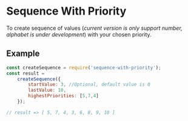 # Sequence With Priority
To create sequence of values (*current version is only support number, alphabet is under development*) with your chosen priority.


## Example
```js
const createSequence = require('sequence-with-priority');
const result = 
	createSequence({
		startValue: 3, //Optional, default value is 0
		lastValue: 10,
		highestPriorities: [5,7,4]
	});

// result => [ 5, 7, 4, 3, 6, 8, 9, 10 ]
```